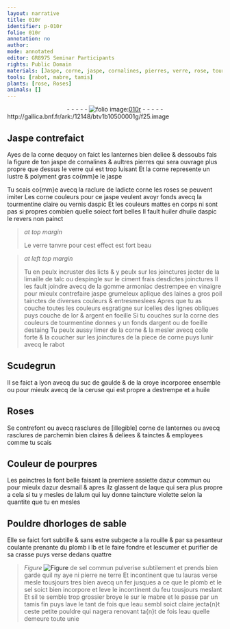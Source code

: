 ```yaml
---
layout: narrative
title: 010r
identifier: p-010r
folio: 010r
annotation: no
author:
mode: annotated
editor: GR8975 Seminar Participants
rights: Public Domain
materials: [Jaspe, corne, jaspe, cornalines, pierres, verre, rose, tourmentine claire, aspic, huiler, huile daspic, limaille de talc, espingle, ciment, gomme armoniac, vinaigre, laines a gros poil, or, argent, tourmentine, foeille, estaing, colle forte, Scudegrun, suc de gaulde, croye, ceruse, huile, corne de lanternes, parchemin, azur commun, azur desmail, laque, alum, rouille, plomb, sel commun, pierre, terre, sel, mabre, eau]
tools: [rabot, mabre, tamis]
plants: [rose, Roses]
animals: []
---
```


<div class="folio" align="center">- - - - - <a href="http://gallica.bnf.fr/ark:/12148/btv1b10500001g/f25.image" target="_blank"><img src="https://cu-mkp.github.io/2017-workshop-edition/assets/photo-icon.png" alt="folio image: " style="display:inline-block; margin-bottom:-3px;"/>010r</a> - - - - - </div> http://gallica.bnf.fr/ark:/12148/btv1b10500001g/f25.image   

## <span class="m">Jaspe</span> contrefaict

 
Ayes de la <span class="m">corne</span> dequoy on faict les lanternes bien deliee & dessoubs fais la figure de ton <span class="m">jaspe</span> de <span class="m">cornalines</span> & aultres <span class="m">pierres</span> qui sera ouvrage plus propre que dessus le <span class="m">verre</span> qui est trop luisant Et la <span class="m">corne</span> represente un lustre & polyment gras co{mm}e le <span class="m">jaspe</span>
 
Tu scais co{mm}e avecq la raclure de ladicte <span class="m">corne</span> les <span class="m"><span class="pa">rose</span></span>s se peuvent imiter Les corne couleurs pour ce <span class="m">jaspe</span> veulent avoyr fonds avecq la <span class="m">tourmentine claire</span> ou vernis d<span class="m">aspic</span> Et les couleurs mattes en corps ni sont pas si propres combien quelle soiect fort belles Il fault <span class="m">huiler</span> d<span class="m">huile daspic</span> le revers non painct
 
> *at top margin*
> 
>  Le <span class="m">verre</span> tanvre pour cest effect est fort beau
 
> *at left top margin*
> 
>  Tu en peulx incruster des licts & y peulx sur les joinctures jecter de la <span class="m">limaille de talc</span> ou d<span class="m">espingle</span> sur le <span class="m">ciment</span> frais desdictes joinctures Il les fault joindre avecq de la <span class="m">gomme armoniac</span> destrempee en <span class="m">vinaigre</span> pour mieulx contrefaire <span class="m">jaspe</span> grumeleux aplique des <span class="m">laines a gros poil</span> tainctes de diverses couleurs & entresmeslees Apres que tu as couche toutes les couleurs esgratigne sur icelles des lignes obliques puys couche de l<span class="m">or</span> & <span class="m">argent</span> en foeille Si tu couches sur la <span class="m">corne</span> des couleurs de <span class="m">tourmentine</span> donnes y un fonds d<span class="m">argent</span> ou de <span class="m">foeille</span> d<span class="m">estaing</span> Tu peulx aussy limer de la <span class="m">corne</span> & la mesler avecq <span class="m">colle forte</span> & la coucher sur les joinctures de la piece de <span class="m">corne</span> puys lunir avecq le <span class="tl">rabot</span>
    

## <span class="m">Scudegrun</span>

 
Il se faict a <span class="pl">lyon</span> avecq du <span class="m">suc de gaulde</span> & de la <span class="m">croye</span> incorporee ensemble ou pour mieulx avecq de la <span class="m">ceruse</span> qui est propre a destrempe et a <span class="m">huile</span>
    

## <span class="pa">Roses</span>

 
Se contrefont ou avecq rasclures de [illegible] <span class="m">corne de lanternes</span> ou avecq rasclures de <span class="m">parchemin</span> bien claires & deliees & tainctes & employees comme tu scais
    

## Couleur de pourpres

 
Les <span class="pro">painctres</span> la font belle faisant la premiere assiette d<span class="m">azur commun</span> ou pour mieulx d<span class="m">azur desmail</span> & apres ilz glassent de <span class="m">laque</span> qui sera plus propre a cela si tu y mesles de l<span class="m">alum</span> qui luy donne taincture violette selon la quantite que tu en mesles
  <span class="pro"> </span>  <span class="pro"> </span>

## Pouldre dhorloges de sable

 
Elle se faict fort subtille & sans estre subgecte a la <span class="m">rouille</span> & par sa pesanteur coulante prenante du <span class="m">plomb</span> i lb et le faire fondre et lescumer et purifier de sa crasse puys verse dedans quattre 
> *Figure*
> <a href="℥" target="_blank"><img src="https://cu-mkp.github.io/GR8975-edition/assets/photo-icon.png" alt="Figure" style="display:inline-block; margin-bottom:-3px;"/></a>
 de <span class="m">sel commun</span> pulverise subtilement et prends bien garde quil ny aye ni <span class="m">pierre</span> ne <span class="m">terre</span> Et incontinent que tu lauras verse mesle tousjours tres bien avecq un fer jusques a ce que le <span class="m">plomb</span> et le <span class="m">sel</span> soict bien incorpore et leve le incontinent du feu tousjours meslant Et sil te semble trop grossier broye le sur le <span class="m"><span class="tl">mabre</span></span> et le passe par un <span class="tl">tamis</span> fin puys lave le tant de fois que l<span class="m">eau</span> sembl soict claire jecta{n}t ceste petite pouldre qui nagera renovant ta{n}t de fois l<span class="m">eau</span> quelle demeure toute unie
 